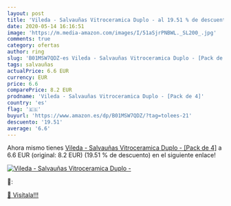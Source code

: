 ```yaml
---
layout: post
title: 'Vileda - Salvauñas Vitroceramica Duplo - al 19.51 % de descuento'
date: 2020-05-14 16:16:51
image: 'https://m.media-amazon.com/images/I/51aSjrPNBWL._SL200_.jpg'
comments: true
category: ofertas
author: ring
slug: 'B01MSW7QDZ-es Vileda - Salvauñas Vitroceramica Duplo - [Pack de 4]'
tags: salvauñas
actualPrice: 6.6 EUR
currency: EUR
price: 6.6
comparePrice: 8.2 EUR
prodname: 'Vileda - Salvauñas Vitroceramica Duplo - [Pack de 4]'
country: 'es'
flag: '🇪🇸'
buyurl: 'https://www.amazon.es/dp/B01MSW7QDZ/?tag=tolees-21'
descuento: '19.51'
average: '6.6'
---
```


Ahora mismo tienes [Vileda - Salvauñas Vitroceramica Duplo - [Pack de 4]](https://www.amazon.es/dp/B01MSW7QDZ/?tag=tolees-21) a 6.6 EUR (original: 8.2 EUR) (19.51 %  de descuento) en el siguiente enlace!

[![Vileda - Salvauñas Vitroceramica Duplo -](https://m.media-amazon.com/images/I/51aSjrPNBWL._SL200_.jpg)](https://www.amazon.es/dp/B01MSW7QDZ/?tag=tolees-21)

🔎:


[🛒 Visítala!!!](https://www.amazon.es/dp/B01MSW7QDZ/?tag=tolees-21)
